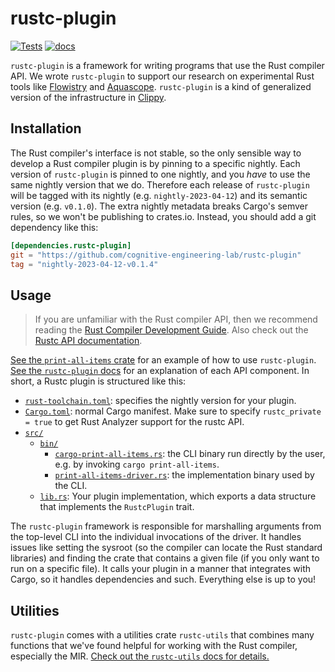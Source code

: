 # rustc-plugin

[![Tests](https://github.com/cognitive-engineering-lab/rustc-plugin/actions/workflows/tests.yaml/badge.svg)](https://github.com/cognitive-engineering-lab/rustc-plugin/actions/workflows/tests.yaml)
[![docs](https://img.shields.io/badge/docs-built-blue)][docs]


`rustc-plugin` is a framework for writing programs that use the Rust compiler API. We wrote `rustc-plugin` to support our research on experimental Rust tools like [Flowistry] and [Aquascope]. `rustc-plugin` is a kind of generalized version of the infrastructure in [Clippy].

## Installation

The Rust compiler's interface is not stable, so the only sensible way to develop a Rust compiler plugin is by pinning to a specific nightly. Each version of `rustc-plugin` is pinned to one nightly, and you *have* to use the same nightly version that we do. Therefore each release of `rustc-plugin` will be tagged with its nightly (e.g. `nightly-2023-04-12`) and its semantic version (e.g. `v0.1.0`). The extra nightly metadata breaks Cargo's semver rules, so we won't be publishing to crates.io. Instead, you should add a git dependency like this:
 
```toml
[dependencies.rustc-plugin]
git = "https://github.com/cognitive-engineering-lab/rustc-plugin"
tag = "nightly-2023-04-12-v0.1.4"
```

## Usage

> If you are unfamiliar with the Rust compiler API, then we recommend reading the [Rust Compiler Development Guide](https://rustc-dev-guide.rust-lang.org/). Also check out the [Rustc API documentation](https://doc.rust-lang.org/nightly/nightly-rustc/).

[See the `print-all-items` crate][example] for an example of how to use `rustc-plugin`. [See the `rustc-plugin` docs][docs] for an explanation of each API component. In short, a Rustc plugin is structured like this:

* [`rust-toolchain.toml`](https://github.com/cognitive-engineering-lab/rustc-plugin/blob/main/crates/rustc-plugin/examples/print-all-items/rust-toolchain.toml): specifies the nightly version for your plugin.
* [`Cargo.toml`](https://github.com/cognitive-engineering-lab/rustc-plugin/blob/main/crates/rustc-plugin/examples/print-all-items/Cargo.toml): normal Cargo manifest. Make sure to specify `rustc_private = true` to get Rust Analyzer support for the rustc API.
* [`src/`](https://github.com/cognitive-engineering-lab/rustc-plugin/tree/main/crates/rustc-plugin/examples/print-all-items/src)
  * [`bin/`](https://github.com/cognitive-engineering-lab/rustc-plugin/tree/main/crates/rustc-plugin/examples/print-all-items/src/bin)
    * [`cargo-print-all-items.rs`](https://github.com/cognitive-engineering-lab/rustc-plugin/blob/main/crates/rustc-plugin/examples/print-all-items/src/bin/cargo-print-all-items.rs): the CLI binary run directly by the user, e.g. by invoking `cargo print-all-items`. 
    * [`print-all-items-driver.rs`](https://github.com/cognitive-engineering-lab/rustc-plugin/blob/main/crates/rustc-plugin/examples/print-all-items/src/bin/print-all-items-driver.rs): the implementation binary used by the CLI.
  * [`lib.rs`](https://github.com/cognitive-engineering-lab/rustc-plugin/blob/main/crates/rustc-plugin/examples/print-all-items/src/lib.rs): Your plugin implementation, which exports a data structure that implements the `RustcPlugin` trait.

The `rustc-plugin` framework is responsible for marshalling arguments from the top-level CLI into the individual invocations of the driver. It handles issues like setting the sysroot (so the compiler can locate the Rust standard libraries) and finding the crate that contains a given file (if you only want to run on a specific file). It calls your plugin in a manner that integrates with Cargo, so it handles dependencies and such. Everything else is up to you!



## Utilities

`rustc-plugin` comes with a utilities crate `rustc-utils` that combines many functions that we've found helpful for working with the Rust compiler, especially the MIR. [Check out the `rustc-utils` docs for details.][docs-utils]

[Flowistry]: https://github.com/willcrichton/flowistry/
[Aquascope]: https://github.com/cognitive-engineering-lab/aquascope
[Clippy]: https://github.com/rust-lang/rust-clippy
[example]: https://github.com/cognitive-engineering-lab/rustc-plugin/tree/main/crates/rustc-plugin/examples/print-all-items
[docs]: https://cognitive-engineering-lab.github.io/rustc-plugin/nightly-2023-04-12-v0.1.4/rustc_plugin/
[docs-utils]: https://cognitive-engineering-lab.github.io/rustc-plugin/nightly-2023-04-12-v0.1.4/rustc_utils/
